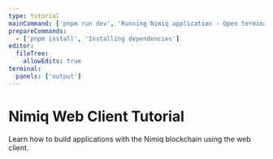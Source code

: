 ```yaml
---
type: tutorial
mainCommand: ['pnpm run dev', 'Running Nimiq application - Open terminal to see logs']
prepareCommands:
  - ['pnpm install', 'Installing dependencies']
editor:
  fileTree:
    allowEdits: true
terminal:
  panels: ['output']
---
```


# Nimiq Web Client Tutorial

Learn how to build applications with the Nimiq blockchain using the web client.
